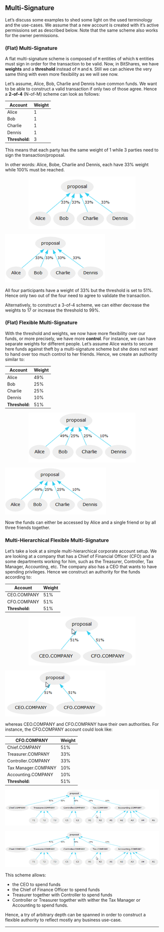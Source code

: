 ## Multi-Signature

Let’s discuss some examples to shed some light on the used terminology and the use-cases. We assume that a new account is created with it’s active permissions set as described below. Note that the same scheme also works for the owner permissions.

### (Flat) Multi-Signature

A flat multi-signature scheme is composed of `M` entities of which `N` entities must sign in order for the transaction to be valid. Now, in BitShares, we have **weights** and a **threshold** instead of `M` and `N`. Still we can achieve the very same thing with even more flexibility as we will see now.

Let’s assume, Alice, Bob, Charlie and Dennis have common funds. We want to be able to construct a valid transaction if only two of those agree. Hence a **2-of-4** (N-of-M) scheme can look as follows:

| Account | **Weight** |
|---------|--------|
| Alice  | 1  |
| Bob  |  1 |
| Charlie  |  1 |
| Dennis  |  1 |
| **Threshold:**  | 3  |

This means that each party has the same weight of 1 while 3 parties need to sign the transaction/proposal.

In other words: Alice, Bobe, Charlie and Dennis, each have 33% weight while 100% must be reached.

<p align="center">
  <img src="/core/imgs/weight-threshold1.png" width="350" title="Multi">
</p>


![BitShares](../imgs/weight-threshold1.png)


All four participants have a weight of 33% but the threshold is set to 51%. Hence only two out of the four need to agree to validate the transaction.

Alternatively, to construct a 3-of-4 scheme, we can either decrease the weights to 17 or increase the threshold to 99%.

### (Flat) Flexible Multi-Signature

With the threshold and weights, we now have more flexibility over our funds, or more precisely, we have more **control**. For instance, we can have separate weights for different people. Let’s assume Alice wants to secure here funds against theft by a multi-signature scheme but she does not want to hand over too much control to her friends. Hence, we create an authority similar to:

| Account | **Weight** |
|---------|--------|
| Alice  | 49%  |
| Bob  | 25% |
| Charlie  | 25% |
| Dennis  | 10% |
| **Threshold:**  | 51%  |

<p align="center">
  <img src="/core/imgs/weight-threshold2.png" width="350" title="Flexible">
</p>


![BitShares](../imgs/weight-threshold2.png)




Now the funds can either be accessed by Alice and a single friend or by all three friends together.

### Multi-Hierarchical Flexible Multi-Signature

Let’s take a look at a simple multi-hierarchical corporate account setup. We are looking at a company that has a Chief of Financial Officer (CFO) and a some departments working for him, such as the Treasurer, Controller, Tax Manager, Accounting, etc. The company also has a CEO that wants to have spending privileges. Hence we construct an authority for the funds according to:

| Account | **Weight** |
|---------|--------|
| CEO.COMPANY  | 51%  |
| CFO.COMPANY  | 51% |
| **Threshold:**  | 51%  |

<p align="center">
  <img src="/core/imgs/weight-threshold3.png" width="350" title="Multi-Hierarchical">
</p>
    

![BitShares](../imgs/weight-threshold3.png)


whereas CEO.COMPANY and CFO.COMPANY have their own authorities. For instance, the CFO.COMPANY account could look like:     
  
| CFO.COMPANY | **Weight** |
|---------|--------|
| Chief.COMPANY  | 51%  |
| Treasurer.COMPANY  | 33% |
| Controller.COMPANY  | 33% |
| Tax Manager.COMPANY  | 10% |
| Accounting.COMPANY | 10% |
| **Threshold:**  | 51%  |

<p align="center">
  <img src="/core/imgs/weight-threshold4.png" width="750" title="Multi-Hierarchical">
</p>
    
![BitShares](../imgs/weight-threshold4.png)

   
This scheme allows:

- the CEO to spend funds
- the Chief of Finance Officer to spend funds
- Treasurer together with Controller to spend funds
- Controller or Treasurer together with wither the Tax Manager or Accounting to spend funds.

Hence, a try of arbitrary depth can be spanned in order to construct a flexible authority to reflect mostly any business use-case.



****

